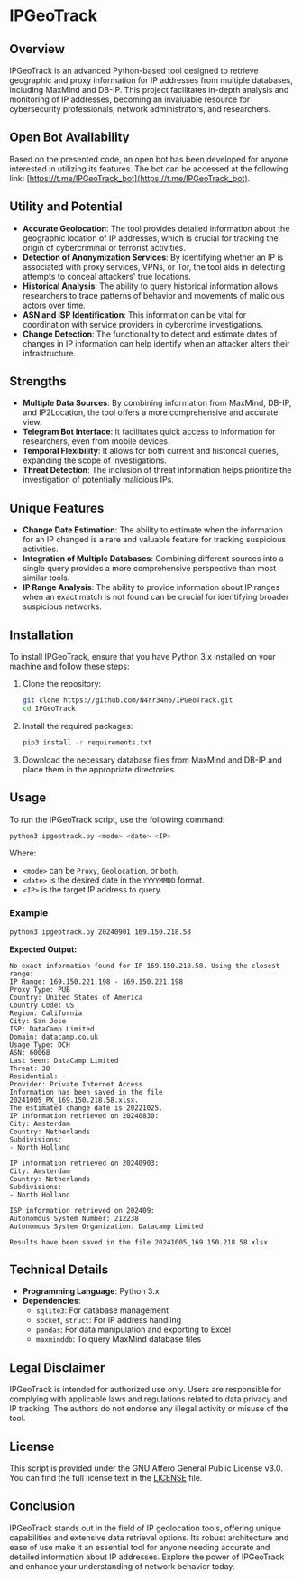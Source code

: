 # IPGeoTrack

## Overview

IPGeoTrack is an advanced Python-based tool designed to retrieve geographic and proxy information for IP addresses from multiple databases, including MaxMind and DB-IP. This project facilitates in-depth analysis and monitoring of IP addresses, becoming an invaluable resource for cybersecurity professionals, network administrators, and researchers.


## Open Bot Availability

Based on the presented code, an open bot has been developed for anyone interested in utilizing its features. The bot can be accessed at the following link: [https://t.me/IPGeoTrack_bot](https://t.me/IPGeoTrack_bot).

## Utility and Potential

- **Accurate Geolocation**: The tool provides detailed information about the geographic location of IP addresses, which is crucial for tracking the origin of cybercriminal or terrorist activities.
- **Detection of Anonymization Services**: By identifying whether an IP is associated with proxy services, VPNs, or Tor, the tool aids in detecting attempts to conceal attackers' true locations.
- **Historical Analysis**: The ability to query historical information allows researchers to trace patterns of behavior and movements of malicious actors over time.
- **ASN and ISP Identification**: This information can be vital for coordination with service providers in cybercrime investigations.
- **Change Detection**: The functionality to detect and estimate dates of changes in IP information can help identify when an attacker alters their infrastructure.

## Strengths

- **Multiple Data Sources**: By combining information from MaxMind, DB-IP, and IP2Location, the tool offers a more comprehensive and accurate view.
- **Telegram Bot Interface**: It facilitates quick access to information for researchers, even from mobile devices.
- **Temporal Flexibility**: It allows for both current and historical queries, expanding the scope of investigations.
- **Threat Detection**: The inclusion of threat information helps prioritize the investigation of potentially malicious IPs.

## Unique Features

- **Change Date Estimation**: The ability to estimate when the information for an IP changed is a rare and valuable feature for tracking suspicious activities.
- **Integration of Multiple Databases**: Combining different sources into a single query provides a more comprehensive perspective than most similar tools.
- **IP Range Analysis**: The ability to provide information about IP ranges when an exact match is not found can be crucial for identifying broader suspicious networks.

## Installation

To install IPGeoTrack, ensure that you have Python 3.x installed on your machine and follow these steps:

1. Clone the repository:
   ```bash
   git clone https://github.com/N4rr34n6/IPGeoTrack.git
   cd IPGeoTrack
   ```

2. Install the required packages:
   ```bash
   pip3 install -r requirements.txt
   ```

3. Download the necessary database files from MaxMind and DB-IP and place them in the appropriate directories.

## Usage

To run the IPGeoTrack script, use the following command:

```bash
python3 ipgeotrack.py <mode> <date> <IP>
```

Where:
- `<mode>` can be `Proxy`, `Geolocation`, or `both`.
- `<date>` is the desired date in the `YYYYMMDD` format.
- `<IP>` is the target IP address to query.

### Example

```bash
python3 ipgeotrack.py 20240901 169.150.218.58
```

**Expected Output:**
```
No exact information found for IP 169.150.218.58. Using the closest range:
IP Range: 169.150.221.198 - 169.150.221.198
Proxy Type: PUB
Country: United States of America
Country Code: US
Region: California
City: San Jose
ISP: DataCamp Limited
Domain: datacamp.co.uk
Usage Type: DCH
ASN: 60068
Last Seen: DataCamp Limited
Threat: 30
Residential: -
Provider: Private Internet Access
Information has been saved in the file 20241005_PX_169.150.218.58.xlsx.
The estimated change date is 20221025.
IP information retrieved on 20240830:
City: Amsterdam
Country: Netherlands
Subdivisions:
- North Holland

IP information retrieved on 20240903:
City: Amsterdam
Country: Netherlands
Subdivisions:
- North Holland

ISP information retrieved on 202409:
Autonomous System Number: 212238
Autonomous System Organization: Datacamp Limited

Results have been saved in the file 20241005_169.150.218.58.xlsx.
```

## Technical Details

- **Programming Language**: Python 3.x
- **Dependencies**: 
  - `sqlite3`: For database management
  - `socket`, `struct`: For IP address handling
  - `pandas`: For data manipulation and exporting to Excel
  - `maxminddb`: To query MaxMind database files

## Legal Disclaimer

IPGeoTrack is intended for authorized use only. Users are responsible for complying with applicable laws and regulations related to data privacy and IP tracking. The authors do not endorse any illegal activity or misuse of the tool.

## License

This script is provided under the GNU Affero General Public License v3.0. You can find the full license text in the [LICENSE](LICENSE) file.

## Conclusion

IPGeoTrack stands out in the field of IP geolocation tools, offering unique capabilities and extensive data retrieval options. Its robust architecture and ease of use make it an essential tool for anyone needing accurate and detailed information about IP addresses. Explore the power of IPGeoTrack and enhance your understanding of network behavior today.
